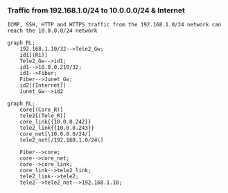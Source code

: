 
### Traffic from 192.168.1.0/24 to 10.0.0.0/24 & Internet

```ICMP, SSH, HTTP and HTTPS traffic from the 192.168.1.0/24 network can reach the 10.0.0.0/24 network```

```mermaid
graph RL;
    192.168.1.10/32-->Tele2_Gw;
    id1[(R1)]
    Tele2_Gw-->id1;
    id1-->10.0.0.210/32;
    id1-->Fiber;
    Fiber-->Junet_Gw;
    id2[(Internet)]
    Junet_Gw-->id2
```


```mermaid
graph RL;
    core[(Core_R)]
    tele2[(Tele_R)]
    core_link{{10.0.0.242}}
    tele2_link{{10.0.0.243}}
    core_net[\10.0.0.0/24/]
    tele2_net[/192.168.1.0/24\]

    Fiber-->core;
    core-->core_net;
    core-->core_link;
    core_link-->tele2_link;
    tele2_link-->tele2;
    tele2-->tele2_net-->192.168.1.10;






```

